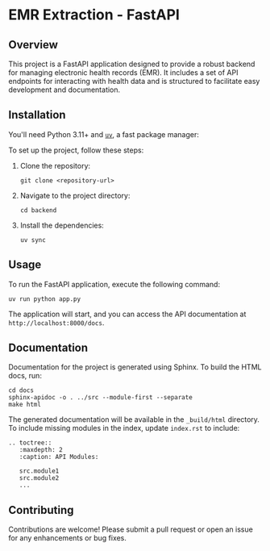 # EMR Extraction - FastAPI

## Overview
This project is a FastAPI application designed to provide a robust backend for managing electronic health records (EMR). It includes a set of API endpoints for interacting with health data and is structured to facilitate easy development and documentation.

## Installation

You'll need Python 3.11+ and [`uv`](https://github.com/astral-sh/uv), a fast package manager:


To set up the project, follow these steps:

1. Clone the repository:
   ```
   git clone <repository-url>
   ```

2. Navigate to the project directory:
   ```
   cd backend
   ```

3. Install the dependencies:
   ```
   uv sync
   ```


## Usage
To run the FastAPI application, execute the following command:
```
uv run python app.py
```
The application will start, and you can access the API documentation at `http://localhost:8000/docs`.

## Documentation
Documentation for the project is generated using Sphinx. To build the HTML docs, run:
```
cd docs
sphinx-apidoc -o . ../src --module-first --separate
make html
```
The generated documentation will be available in the `_build/html` directory.
To include missing modules in the index, update `index.rst` to include:
```
.. toctree::
   :maxdepth: 2
   :caption: API Modules:

   src.module1
   src.module2
   ...

```

## Contributing
Contributions are welcome! Please submit a pull request or open an issue for any enhancements or bug fixes.
